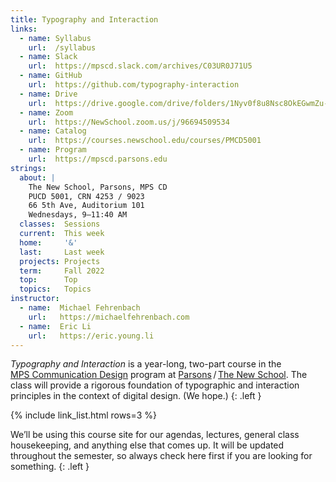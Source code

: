 ```yaml
---
title: Typography and Interaction
links:
  - name: Syllabus
    url:  /syllabus
  - name: Slack
    url:  https://mpscd.slack.com/archives/C03UR0J71U5
  - name: GitHub
    url:  https://github.com/typography-interaction
  - name: Drive
    url:  https://drive.google.com/drive/folders/1Nyv0f8u8Nsc8OkEGwmZu-S9pI11D5Iil
  - name: Zoom
    url:  https://NewSchool.zoom.us/j/96694509534
  - name: Catalog
    url:  https://courses.newschool.edu/courses/PMCD5001
  - name: Program
    url:  https://mpscd.parsons.edu
strings:
  about: |
    The New School, Parsons, MPS CD
    PUCD 5001, CRN 4253 / 9023
    66 5th Ave, Auditorium 101
    Wednesdays, 9–11:40 AM
  classes:  Sessions
  current:  This week
  home:     '&'
  last:     Last week
  projects: Projects
  term:     Fall 2022
  top:      Top
  topics:   Topics
instructor:
  - name:  Michael Fehrenbach
    url:   https://michaelfehrenbach.com
  - name:  Eric Li
    url:   https://eric.young.li
---
```




*Typography and Interaction* is a year-long, <nobr>two-part</nobr> course in the [MPS Communication Design](https://mpscd.parsons.edu) program at [Parsons](https://www.newschool.edu/parsons/)&thinsp;/&thinsp;[The New School](https://www.newschool.edu). The class will provide a rigorous foundation of typographic and interaction principles in the context of digital design. (We hope.)
{: .left }

{% include link_list.html rows=3 %}

We’ll be using this course site for our agendas, lectures, general class housekeeping, and anything else that comes up. It will be updated throughout the semester, so always check here first if you are looking for something.
{: .left }

